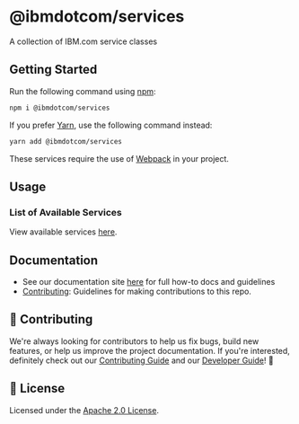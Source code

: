 # @ibmdotcom/services

A collection of IBM.com service classes

## Getting Started

Run the following command using [npm](https://www.npmjs.com/):

```bash
npm i @ibmdotcom/services
```

If you prefer [Yarn](https://yarnpkg.com/en/), use the following command
instead:

```bash
yarn add @ibmdotcom/services
```

These services require the use of [Webpack](https://webpack.js.org/) in your
project.

## Usage

### List of Available Services

View available services
[here](https://ibmdotcomlibrary-services.mybluemix.net/).

## Documentation

- See our documentation site [here](https://carbonforibm-website.mybluemix.net)
  for full how-to docs and guidelines
- [Contributing](https://github.com/carbon-design-system/ibm-dotcom-library/.github/CONTRIBUTING.md):
  Guidelines for making contributions to this repo.

## 🙌 Contributing

We're always looking for contributors to help us fix bugs, build new features,
or help us improve the project documentation. If you're interested, definitely
check out our
[Contributing Guide](https://github.com/carbon-design-system/ibm-dotcom-library/.github/CONTRIBUTING.md)
and our
[Developer Guide](https://github.com/carbon-design-system/ibm-dotcom-library/docs/developing.md)!
👀

## 📝 License

Licensed under the
[Apache 2.0 License](https://github.com/carbon-design-system/ibm-dotcom-library/LICENSE).
